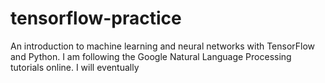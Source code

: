 # tensorflow-practice
An introduction to machine learning and neural networks with TensorFlow and Python.  I am following the Google Natural Language Processing tutorials online. I will eventually 
